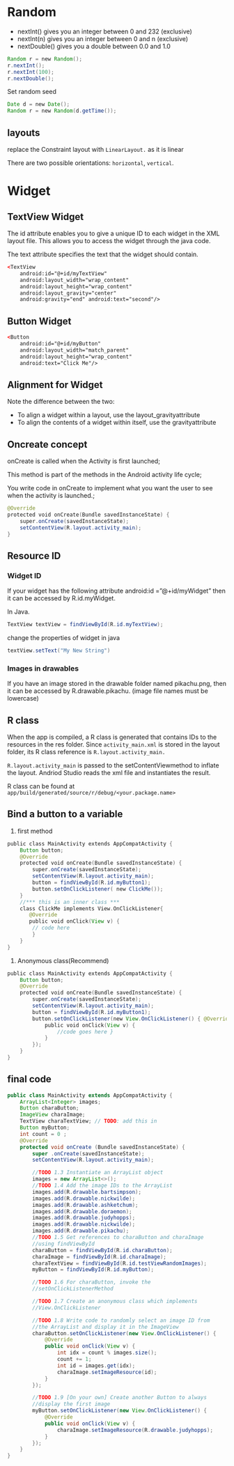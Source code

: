 # Random
* nextInt()​​ gives you an integer between 0 and 232 (exclusive)
* nextInt(n)​​ gives you an integer between 0 and n (exclusive)
* nextDouble()​​ gives you a double between 0.0 and 1.0
```java
Random r = ​new​ Random(); 
r.nextInt(); 
r.nextInt(​100​); 
r.nextDouble();
```
Set random seed
```java
Date d = ​new​ Date();
Random r = ​new​ Random(d.getTime());
```

## layouts
replace the Constraint layout with ```​LinearLayout​​.``` as it is linear

There are two possible orientations: ```horizontal```, ```vertical```.

# Widget
## TextView Widget
The ​id​​ attribute ​​enables you to give a unique ID to each widget in the XML layout file. This allows you to access the widget through the java code.

The ​text​​ attribute​​ specifies the text that the widget should contain.
```xml
<​TextView
    android:id=​"@+id/myTextView" 
    android:layout_width=​"wrap_content"
    android:layout_height=​"wrap_content"
    android:layout_gravity=​"center" 
    android:gravity=​"end" android:text=​"second"​/>
```

## Button Widget
```xml
<​Button
    android:id=​"@+id/myButton" 
    android:layout_width=​"match_parent"
    android:layout_height=​"wrap_content" 
    android:text=​"Click Me"​/>
```

## Alignment for Widget
Note the difference between the two:
* To align a widget within a layout, use the ​layout_gravity​​ attribute
* To align the contents of a widget within itself, use the ​gravity​​ attribute


## Oncreate concept
onCreate is called when the Activity is first launched;

This method is part of the methods in the ​Android activity life cycle​​;

You write code in ​onCreate​​ to implement what you want the user to see when the activity is launched.;
```java
@Override
protected​ ​void​ ​onCreate​(Bundle savedInstanceState) { ​
    super​.onCreate(savedInstanceState); 
    setContentView(R.layout.activity_main);
}
```

## Resource ID
### Widget ID
If your widget has the following attribute
android:id =”@+id/myWidget” then it can be accessed by ​R.id.myWidget​​.

In Java.
```java
TextView textView = findViewById(R.id.myTextView);
```
change the properties of widget in java
```java
textView.setText(​"My New String"​)
```

### Images in drawables
If you have an image stored in the drawable folder named ​pikachu.png​​, then it can be accessed by ​R.drawable.pikachu​​. (image file names must be lowercase)

## R class
When the app is compiled, a ​R class​​ is generated that contains IDs to the resources in the res​​ folder.
Since ​```activity_main.xml​​``` is stored in the layout folder, its R class reference is ```R.layout.activity_main​​.```

```R.layout.activity_main``` ​​is passed to the ​setContentView​​ method to ​inflate the layout​​. Andriod Studio reads the xml file and instantiates the result.

R class can be found at ```app/build/generated/source/r/debug/<your.package.name>```




## Bind a button to a variable
1. first method
```java
public​ ​class​ ​MainActivity​ ​extends​ ​AppCompatActivity​ { 
    Button button;
​    @Override
​    protected​ ​void​ ​onCreate​(Bundle savedInstanceState) {
​        super​.onCreate(savedInstanceState); 
        setContentView(R.layout.activity_main);
        button = findViewById(R.id.myButton1);
        button.setOnClickListener( ​new​ ClickMe()); 
    }
​    //*** this is an inner class ***
​    class​ ​ClickMe​ ​implements​ ​View​.​OnClickListener​{
​       @Override
​       public​ ​void​ ​onClick​(View v) {
        // code here
        } 
    }
}
```
1. Anonymous class(Recommend)
```java
public​ ​class​ ​MainActivity​ ​extends​ ​AppCompatActivity​ { 
    Button button;
​    @Override
​    protected​ ​void​ ​onCreate​(Bundle savedInstanceState) {
​        super​.onCreate(savedInstanceState); 
        setContentView(R.layout.activity_main);
        button = findViewById(R.id.myButton1);
        button.setOnClickListener(​new​ View.OnClickListener() { ​@Override
​            public​ ​void​ ​onClick​(View v) {
​                //code goes here }
            }
        }); 
    }
}
```
## final code
```java
public class MainActivity extends AppCompatActivity {
    ArrayList<Integer> images;
    Button charaButton;
    ImageView charaImage;
    TextView charaTextView; // TODO: add this in
    Button myButton;
    int count = 0 ;
    @Override
    protected void onCreate (Bundle savedInstanceState) {
        super .onCreate(savedInstanceState);
        setContentView(R.layout.activity_main);

        //TODO 1.3 Instantiate an ArrayList object
        images = new ArrayList<>();
        //TODO 1.4 Add the image IDs to the ArrayList
        images.add(R.drawable.bartsimpson);
        images.add(R.drawable.nickwilde);
        images.add(R.drawable.ashketchum);
        images.add(R.drawable.doraemon);
        images.add(R.drawable.judyhopps);
        images.add(R.drawable.nickwilde);
        images.add(R.drawable.pikachu);
        //TODO 1.5 Get references to charaButton and charaImage
        //using findViewById
        charaButton = findViewById(R.id.charaButton);
        charaImage = findViewById(R.id.charaImage);
        charaTextView = findViewById(R.id.testViewRandomImages);
        myButton = findViewById(R.id.myButton);

        //TODO 1.6 For charaButton, invoke the
        //setOnClickListenerMethod

        //TODO 1.7 Create an anonymous class which implements
        //View.OnClickListener

        //TODO 1.8 Write code to randomly select an image ID from
        //the ArrayList and display it in the ImageView
        charaButton.setOnClickListener(new View.OnClickListener() {
            @Override
            public void onClick(View v) {
                int idx = count % images.size();
                count += 1;
                int id = images.get(idx);
                charaImage.setImageResource(id);
            }
        });

        //TODO 1.9 [On your own] Create another Button to always
        //display the first image
        myButton.setOnClickListener(new View.OnClickListener() {
            @Override
            public void onClick(View v) {
                charaImage.setImageResource(R.drawable.judyhopps);
            }
        });
    }
}
```
